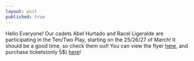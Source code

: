 ```yaml
---
layout: post
published: true
---
```

Hello Everyone! Our cadets Abel Hurtado and Racel Ligeralde are participating in the Ten/Two Play, starting on the 25/26/27 of March! It should be a good time, so check them out! You can view the flyer [here](https://lh5.googleusercontent.com/TiKyFLk6tqy5EaV7HS943D-FvGEGil_XjglRpmKqTisnXf1m5wIhnjE-u1Qz12gXxwGOeJXUPV2loexKUv-3R0_mSbHos3w2alay8C1o6zw9cy9gIQKgi4rAgQ3_PHvGug=w1280), and purchase tickets(only 5$) [here](https://www.showtix4u.com/event-details/47155)!
